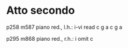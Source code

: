 Atto secondo
============

p258 m587 piano red., l.h.: i-vi read c g a c g a

p295 m868 piano red., r.h.: i omit c
